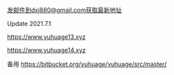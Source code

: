 发邮件到dxj880@gmail.com获取最新地址

Update 2021.7.1

https://www.yuhuage13.xyz

https://www.yuhuage14.xyz

备用 https://bitbucket.org/yuhuage/yuhuage/src/master/

